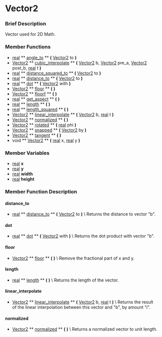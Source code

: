 #  Vector2  

###  Brief Description  
Vector used for 2D Math.

###  Member Functions 
  * [real](class_real)  ** [angle_to](#angle_to) **  **(** [Vector2](class_vector2) to  **)**
  * [Vector2](class_vector2)  ** [cubic_interpolate](#cubic_interpolate) **  **(** [Vector2](class_vector2) b, [Vector2](class_vector2) pre_a, [Vector2](class_vector2) post_b, [real](class_real) t  **)**
  * [real](class_real)  ** [distance_squared_to](#distance_squared_to) **  **(** [Vector2](class_vector2) to  **)**
  * [real](class_real)  ** [distance_to](#distance_to) **  **(** [Vector2](class_vector2) to  **)**
  * [real](class_real)  ** [dot](#dot) **  **(** [Vector2](class_vector2) with  **)**
  * [Vector2](class_vector2)  ** [floor](#floor) **  **(** **)**
  * [Vector2](class_vector2)  ** [floorf](#floorf) **  **(** **)**
  * [real](class_real)  ** [get_aspect](#get_aspect) **  **(** **)**
  * [real](class_real)  ** [length](#length) **  **(** **)**
  * [real](class_real)  ** [length_squared](#length_squared) **  **(** **)**
  * [Vector2](class_vector2)  ** [linear_interpolate](#linear_interpolate) **  **(** [Vector2](class_vector2) b, [real](class_real) t  **)**
  * [Vector2](class_vector2)  ** [normalized](#normalized) **  **(** **)**
  * [Vector2](class_vector2)  ** [rotated](#rotated) **  **(** [real](class_real) phi  **)**
  * [Vector2](class_vector2)  ** [snapped](#snapped) **  **(** [Vector2](class_vector2) by  **)**
  * [Vector2](class_vector2)  ** [tangent](#tangent) **  **(** **)**
  * void  ** [Vector2](#Vector2) **  **(** [real](class_real) x, [real](class_real) y  **)**

###  Member Variables  
  * [real](class_real) **x**
  * [real](class_real) **y**
  * [real](class_real) **width**
  * [real](class_real) **height**

###  Member Function Description  
#### <a name="distance_to">distance_to</a>
  * [real](class_real)  ** [distance_to](#distance_to) **  **(** [Vector2](class_vector2) to  **)**
\\
Returns the distance to vector "b".
#### <a name="dot">dot</a>
  * [real](class_real)  ** [dot](#dot) **  **(** [Vector2](class_vector2) with  **)**
\\
Returns the dot product with vector "b".
#### <a name="floor">floor</a>
  * [Vector2](class_vector2)  ** [floor](#floor) **  **(** **)**
\\
Remove the fractional part of x and y.
#### <a name="length">length</a>
  * [real](class_real)  ** [length](#length) **  **(** **)**
\\
Returns the length of the vector.
#### <a name="linear_interpolate">linear_interpolate</a>
  * [Vector2](class_vector2)  ** [linear_interpolate](#linear_interpolate) **  **(** [Vector2](class_vector2) b, [real](class_real) t  **)**
\\
Returns the result of the linear interpolation between this vector and "b", by amount "i".
#### <a name="normalized">normalized</a>
  * [Vector2](class_vector2)  ** [normalized](#normalized) **  **(** **)**
\\
Returns a normalized vector to unit length.
